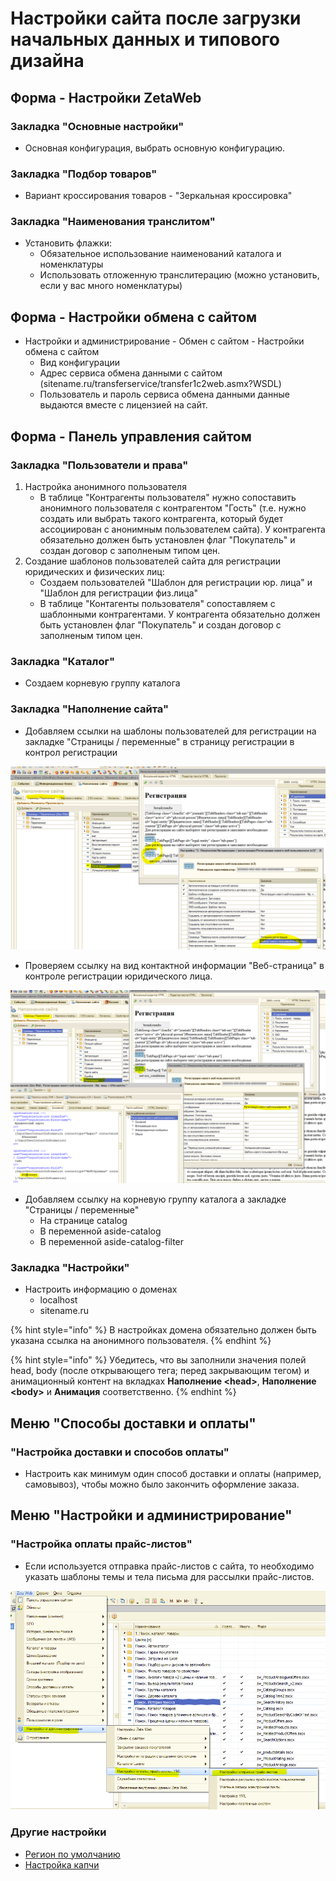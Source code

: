 # Настройки сайта после загрузки начальных данных и типового дизайна

## Форма - Настройки ZetaWeb

### Закладка "Основные настройки"

* Основная конфигурация, выбрать основную конфигурацию.

### Закладка "Подбор товаров"

* Вариант кроссирования товаров - "Зеркальная кроссировка"

### Закладка "Наименования транслитом"

* Установить флажки:
  * Обязательное использование наименований каталога и номенклатуры
  * Использовать отложенную транслитерацию \(можно установить, если у вас много номенклатуры\)

##  Форма - Настройки обмена с сайтом

* Настройки и администрирование - Обмен с сайтом - Настройки обмена с сайтом
  * Вид конфигурации
  * Адрес сервиса обмена данными с сайтом \(sitename.ru/transferservice/transfer1c2web.asmx?WSDL\)
  * Пользователь и пароль сервиса обмена данными данные выдаются вместе с лицензией на сайт.

## Форма - Панель управления сайтом

### Закладка "Пользователи и права"

1. Настройка анонимного пользователя
   * В таблице "Контрагенты пользователя" нужно сопоставить анонимного пользователя с контрагентом "Гость" \(т.е. нужно создать или выбрать такого контрагента, который будет ассоциирован с анонимным пользователем сайта\). У контрагента обязательно должен быть установлен флаг "Покупатель" и создан договор с заполненым типом цен.
2. Создание шаблонов пользователей сайта для регистрации юридических и физических лиц:
   * Создаем пользователей "Шаблон для регистрации юр. лица" и "Шаблон для регистрации физ.лица"
   * В таблице "Контагенты пользователя" сопоставляем с шаблонными контрагентами. У контрагента обязательно должен быть установлен флаг "Покупатель" и создан договор с заполненым типом цен.

### Закладка "Каталог"

* Создаем корневую группу каталога

### Закладка "Наполнение сайта"

* Добавляем ссылки на шаблоны пользователей для регистрации на закладке "Страницы / переменные" в страницу регистрации в контрол регистрации

![](../.gitbook/assets/image%20%28451%29.png)

* Проверяем ссылку на вид контактной информации "Веб-страница" в контроле регистрации юридического лица.

![](../.gitbook/assets/image%20%28445%29%20%281%29.png)

* Добавляем ссылку на корневую группу каталога а закладке "Страницы / переменные"
  * На странице catalog
  * В переменной aside-catalog
  * В переменной aside-catalog-filter

### Закладка "Настройки"

* Настроить информацию о доменах
  * localhost
  * sitename.ru

{% hint style="info" %}
В настройках домена обязательно должен быть указана ссылка на анонимного пользователя.
{% endhint %}

{% hint style="info" %}
Убедитесь, что вы заполнили значения полей head, body \(после открывающего тега; перед закрывающим тегом\) и анимационный контент на вкладках **Наполнение &lt;head&gt;**, **Наполнение &lt;body&gt;** и **Анимация** соответственно.
{% endhint %}

## Меню "Способы доставки и оплаты"

### "Настройка доставки и способов оплаты"

* Настроить как минимум один способ доставки и оплаты \(например, самовывоз\), чтобы можно было закончить оформление заказа.

## Меню "Настройки и администрирование"

### "Настройка оплаты прайс-листов"

* Если используется отправка прайс-листов с сайта, то необходимо указать шаблоны темы и тела письма для рассылки прайс-листов.

![](../.gitbook/assets/image%20%28331%29.png)

### Другие настройки

* [Регион по умолчанию](../faq/kak-ustanovit-region-po-umolchaniyu.md#kak-ustanovit-region-po-umolchaniyu)
* [Настройка капчи](../faq/kak-nastroit-google-recaptcha.md)

